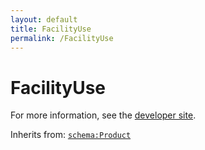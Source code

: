 ```yaml
---
layout: default
title: FacilityUse
permalink: /FacilityUse
---
```


# FacilityUse


For more information, see the [developer site](https://developer.openactive.io/data-model/types/facilityuse).

Inherits from: [`schema:Product`](https://schema.org/Product)
